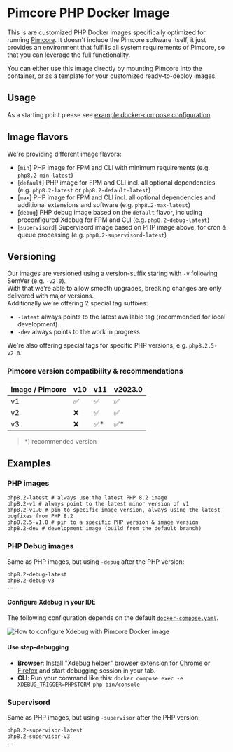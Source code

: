 # Pimcore PHP Docker Image

This is are customized PHP Docker images specifically optimized for running [Pimcore](https://github.com/pimcore/pimcore).
It doesn't include the Pimcore software itself, it just provides an environment that fulfills all system requirements
of Pimcore, so that you can leverage the full functionality.

You can either use this image directly by mounting Pimcore into the container, or as a template for your customized 
ready-to-deploy images.   

## Usage  
As a starting point please see [example docker-compose configuration](https://github.com/pimcore/skeleton/blob/HEAD/docker-compose.yaml).

## Image flavors
We're providing different image flavors: 
- [`min`] PHP image for FPM and CLI with minimum requirements (e.g. `php8.2-min-latest`)
- [`default`] PHP image for FPM and CLI incl. all optional dependencies (e.g. `php8.2-latest` or `php8.2-default-latest`)
- [`max`] PHP image for FPM and CLI incl. all optional dependencies and additional extensions and software (e.g. `php8.2-max-latest`)
- [`debug`] PHP debug image based on the `default` flavor, including preconfigured Xdebug for FPM and CLI (e.g.  `php8.2-debug-latest`)
- [`supervisord`] Supervisord image based on PHP image above, for cron & queue processing  (e.g. `php8.2-supervisord-latest`)

## Versioning
Our images are versioned using a version-suffix staring with `-v` following SemVer (e.g. `-v2.0`).   
With that we're able to allow smooth upgrades, breaking changes are only delivered with major versions.  
Additionally we're offering 2 special tag suffixes: 
- `-latest` always points to the latest available tag (recommended for local development)
- `-dev` always points to the work in progress

We're also offering special tags for specific PHP versions, e.g. `php8.2.5-v2.0`. 

### Pimcore version compatibility & recommendations
| Image / Pimcore | v10 | v11 | v2023.0 |
|-----------------|-----|----|--------|
| v1              | ✅   | ✅  | ✅      |
| v2              | ❌   | ✅  | ✅      |
| v3              | ❌   | ✅* | ✅*     |

> *) recommended version

## Examples 

### PHP images
```text
php8.2-latest # always use the latest PHP 8.2 image
php8.2-v1 # always point to the latest minor version of v1
php8.2-v1.0 # pin to specific image version, always using the latest bugfixes from PHP 8.2
php8.2.5-v1.0 # pin to a specific PHP version & image version 
php8.2-dev # development image (build from the default branch) 
```

### PHP Debug images
Same as PHP images, but using `-debug` after the PHP version:
```text
php8.2-debug-latest
php8.2-debug-v3
...
```

#### Configure Xdebug in your IDE

The following configuration depends on the default [`docker-compose.yaml`](https://github.com/pimcore/skeleton/blob/11.x/docker-compose.yaml). 

![How to configure Xdebug with Pimcore Docker image](./doc/xdebug.png)

#### Use step-debugging

- **Browser**: Install "Xdebug helper" browser extension for [Chrome](https://chrome.google.com/webstore/detail/xdebug-helper/eadndfjplgieldjbigjakmdgkmoaaaoc) or [Firefox](https://addons.mozilla.org/en-GB/firefox/addon/xdebug-helper-for-firefox/) and start debugging session in your tab. 
- **CLI**: Run your command like this: `docker compose exec -e XDEBUG_TRIGGER=PHPSTORM php bin/console`

### Supervisord
Same as PHP images, but using `-supervisor` after the PHP version:
```text
php8.2-supervisor-latest
php8.2-supervisor-v3
...
```
